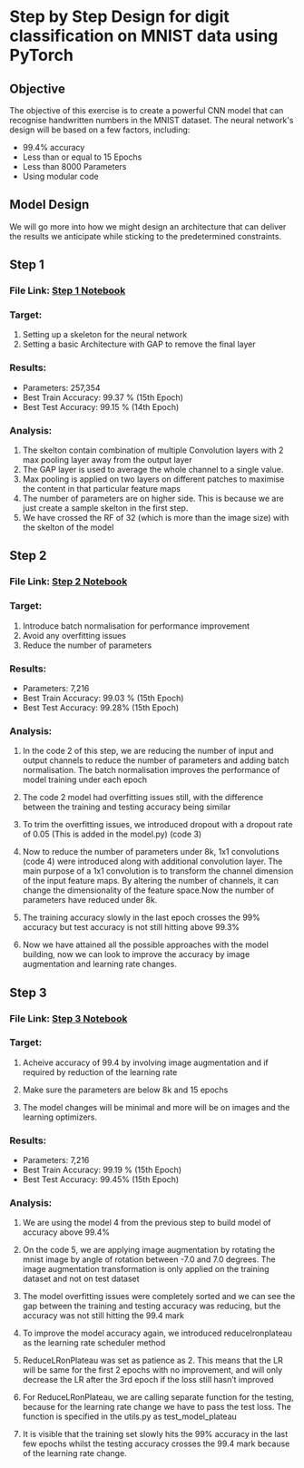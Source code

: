 # Step by Step Design for digit classification on MNIST data using PyTorch

## Objective

The objective of this exercise is to create a powerful CNN model that can recognise handwritten numbers in the MNIST dataset. The neural network's design will be based on a few factors, including:

- 99.4% accuracy
- Less than or equal to 15 Epochs
- Less than 8000 Parameters
- Using modular code

## Model Design

We will go more into how we might design an architecture that can deliver the results we anticipate while sticking to the predetermined constraints.

## Step 1

### File Link: [Step 1 Notebook](https://pages.github.com/)

### Target:
1. Setting up a skeleton for the neural network
2. Setting a basic Architecture with GAP to remove the final layer

### Results:
- Parameters: 257,354   
- Best Train Accuracy: 99.37 %  (15th Epoch)   
- Best Test Accuracy: 99.15 %  (14th Epoch)   

### Analysis:
1. The skelton contain combination of multiple Convolution layers with 2 max pooling layer away from the output layer
2. The GAP layer is used to average the whole channel to a single value.
3. Max pooling is applied on two layers on different patches to maximise the content in that particular feature maps
4. The number of parameters are on higher side. This is because we are just create a sample skelton in the first step.
5. We have crossed the RF of 32 (which is more than the image size) with the skelton of the model

## Step 2

### File Link: [Step 2 Notebook](https://pages.github.com/)

### Target:
1. Introduce batch normalisation for performance improvement
2. Avoid any overfitting issues
3. Reduce the number of parameters 

### Results:
- Parameters: 7,216  
- Best Train Accuracy: 99.03 % (15th Epoch)   
- Best Test Accuracy: 99.28% (15th Epoch)   

### Analysis:

1. In the code 2 of this step, we are reducing the number of input and output channels to reduce the number of parameters and adding batch normalisation. The batch normalisation improves the performance of model training under each epoch

2. The code 2 model had overfitting issues still, with the difference between the training and testing accuracy being similar

3. To trim the overfitting issues, we introduced dropout with a dropout rate of 0.05 (This is added in the model.py) (code 3)

4. Now to reduce the number of parameters under 8k, 1x1 convolutions (code 4) were introduced along with additional convolution layer. The main purpose of a 1x1 convolution is to transform the channel dimension of the input feature maps. By altering the number of channels, it can change the dimensionality of the feature space.Now the number of parameters have reduced under 8k.

5. The training accuracy slowly in the last epoch crosses the 99% accuracy but test accuracy is not still hitting above 99.3%

6. Now we have attained all the possible approaches with the model building, now we can look to improve the accuracy by image augmentation and learning rate changes.

## Step 3

### File Link: [Step 3 Notebook](https://pages.github.com/)

### Target:
1. Acheive accuracy of 99.4 by involving image augmentation and if required by reduction of the learning rate 

2. Make sure the parameters are below 8k and 15 epochs

3. The model changes will be minimal and more will be on images and the learning optimizers.

### Results:
- Parameters: 7,216  
- Best Train Accuracy: 99.19 % (15th Epoch)   
- Best Test Accuracy: 99.45% (15th Epoch)   

### Analysis:
1. We are using the model 4 from the previous step to build model of accuracy above 99.4%

2. On the code 5, we are applying image augmentation by rotating the mnist image by angle of rotation between -7.0 and 7.0 degrees. The image augmentation transformation is only applied on the training dataset and not on test dataset

3. The model overfitting issues were completely sorted and we can see the gap between the training and testing accuracy was reducing, but the accuracy was not still hitting the 99.4 mark

4. To improve the model accuracy again, we introduced reducelronplateau as the learning rate scheduler method

5. ReduceLRonPlateau was set as patience as 2. This means that the LR will be same for the first 2 epochs with no improvement, and will only decrease the LR after the 3rd epoch if the loss still hasn’t improved 

6. For ReduceLRonPlateau, we are calling separate function for the testing, because for the learning rate change we have to pass the test loss. The function is specified in the utils.py as test_model_plateau

7. It is visible that the training set slowly hits the 99% accuracy in the last few epochs whilst the testing accuracy crosses the 99.4 mark because of the learning rate change. 